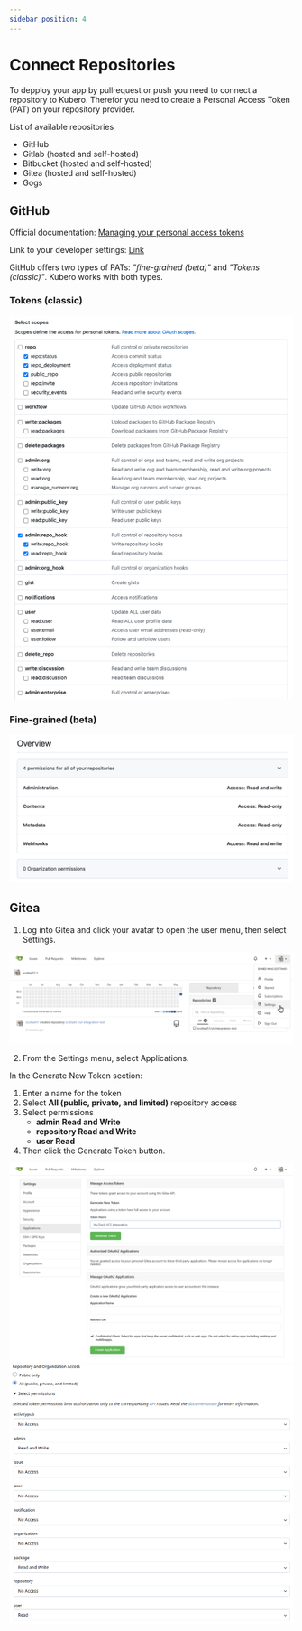 ```yaml
---
sidebar_position: 4
---
```


# Connect Repositories

To depploy your app by pullrequest or push you need to connect a repository to Kubero.
Therefor you need to create a Personal Access Token (PAT) on your repository provider.

List of available repositories

- GitHub
- Gitlab (hosted and self-hosted)
- Bitbucket (hosted and self-hosted)
- Gitea (hosted and self-hosted)
- Gogs

## GitHub

Official documentation: [Managing your personal access tokens](https://docs.github.com/en/authentication/keeping-your-account-and-data-secure/managing-your-personal-access-tokens)

Link to your developer settings: [Link](https://github.com/settings/apps)

GitHub offers two types of PATs: *"fine-grained (beta)"* and *"Tokens (classic)"*. Kubero works with both types.


### Tokens (classic)
![Repository permissions Classic](./img/repositories_token_classic.png)

### Fine-grained (beta)
![Fine Grained Persmissions](./img/repositories_fine_graned_github_permissions.png)

## Gitea
1. Log into Gitea and click your avatar to open the user menu, then select Settings.

![Link to settings](./img/repositories_gitea_settings.png)

2. From the Settings menu, select Applications.

In the Generate New Token section:
1. Enter a name for the token
2. Select **All (public, private, and limited)** repository access
3. Select permissions
   - **admin Read and Write**
   - **repository Read and Write**
   - **user Read**
3. Then click the Generate Token button.

![Alt text](./img/repositories_gitea_tokens.png)
![Alt text](./img/repositories_gitea_permissions.png)